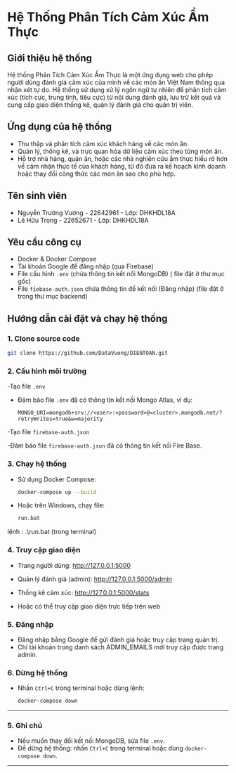# Hệ Thống Phân Tích Cảm Xúc Ẩm Thực

## Giới thiệu hệ thống

Hệ thống Phân Tích Cảm Xúc Ẩm Thực là một ứng dụng web cho phép người dùng đánh giá cảm xúc của mình về các món ăn Việt Nam thông qua nhận xét tự do. Hệ thống sử dụng xử lý ngôn ngữ tự nhiên để phân tích cảm xúc (tích cực, trung tính, tiêu cực) từ nội dung đánh giá, lưu trữ kết quả và cung cấp giao diện thống kê, quản lý đánh giá cho quản trị viên.

## Ứng dụng của hệ thống

- Thu thập và phân tích cảm xúc khách hàng về các món ăn.
- Quản lý, thống kê, và trực quan hóa dữ liệu cảm xúc theo từng món ăn.
- Hỗ trợ nhà hàng, quán ăn, hoặc các nhà nghiên cứu ẩm thực hiểu rõ hơn về cảm nhận thực tế của khách hàng, từ đó đưa ra kế hoạch kinh doanh hoặc thay đổi công thức các món ăn sao cho phù hợp.


## Tên sinh viên

- Nguyễn Trường Vương - 22642961 - Lớp: DHKHDL18A
- Lê Hữu Trọng - 22652671 - Lớp: DHKHDL18A

## Yêu cầu công cụ

- Docker & Docker Compose
- Tài khoản Google để đăng nhập (qua Firebase)
- File cấu hình `.env` (chứa thông tin kết nối MongoDB) ( file đặt ở thư mục gốc)
- File `fỉebase-auth.json` chứa thông tin để kết nối (Đăng nhập) (file đặt ở trong thư mục backend)

## Hướng dẫn cài đặt và chạy hệ thống

### 1. Clone source code

```sh
git clone https://github.com/DataVuong/DIENTOAN.git
```

### 2. Cấu hình môi trường
-Tạo file `.env`

- Đảm bảo file `.env` đã có thông tin kết nối Mongo Atlas, ví dụ:
  ```
  MONGO_URI=mongodb+srv://<user>:<password>@<cluster>.mongodb.net/?retryWrites=true&w=majority
  ```

 -Tạo file `firebase-auth.json`

 -Đảm bảo file  `firebase-auth.json` đã có thông tin kết nối Fire Base.
 
  
### 3. Chạy hệ thống

- Sử dụng Docker Compose:

  ```sh
  docker-compose up --build
  ```

- Hoặc trên Windows, chạy file:

  ```sh
  run.bat  
  ```

lệnh : .\run.bat (trong terminal)
### 4. Truy cập giao diện

- Trang người dùng: http://127.0.0.1:5000
- Quản lý đánh giá (admin): http://127.0.0.1:5000/admin
- Thống kê cảm xúc: http://127.0.0.1:5000/stats

- Hoặc có thể truy cập giao diện trực tiếp trên web
### 5. Đăng nhập

- Đăng nhập bằng Google để gửi đánh giá hoặc truy cập trang quản trị.
- Chỉ tài khoản trong danh sách ADMIN_EMAILS mới truy cập được trang admin.

### 6. Dừng hệ thống

- Nhấn `Ctrl+C` trong terminal hoặc dùng lệnh:

  ```sh
  docker-compose down
  ```

---


### 5. Ghi chú


- Nếu muốn thay đổi kết nối MongoDB, sửa file `.env`.
- Để dừng hệ thống: nhấn `Ctrl+C` trong terminal hoặc dùng `docker-compose down`.

---
